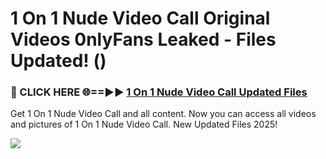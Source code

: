 # 1 On 1 Nude Video Call Original Videos 0nlyFans Leaked - Files Updated! ()

<h3>🔴 CLICK HERE 🌐==►► <a href="https://tinyurl.com/2p9ay9w9" rel="nofollow">1 On 1 Nude Video Call Updated Files</a></h3>

Get 1 On 1 Nude Video Call and all content. Now you can access all videos and pictures of 1 On 1 Nude Video Call. New Updated Files 2025!

[![](https://i.imgur.com/KQgVmj3.gif)](https://tinyurl.com/2p9ay9w9)
